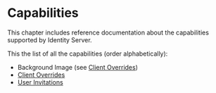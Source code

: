 # Capabilities

This chapter includes reference documentation about the capabilities supported by Identity Server.

This the list of all the capabilities (order alphabetically):

- Background Image (see [Client Overrides](./client-overrides.md))
- [Client Overrides](./client-overrides.md)
- [User Invitations](./user-invitations.md)